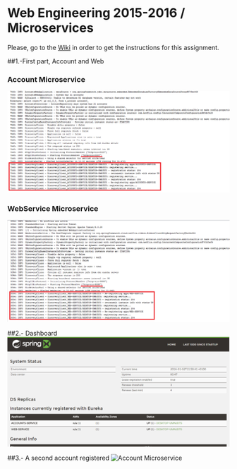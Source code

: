 # Web Engineering 2015-2016 / Microservices
Please, go to the [Wiki](https://github.com/UNIZAR-30246-WebEngineering/Laboratory-6-microservices/wiki) in order to get the instructions for this assignment.


##1.-First part, Account and Web
### Account Microservice
![Account Microservice](https://github.com/asabater94/Laboratory-6-microservices/blob/master/1-AccountService.png?raw=true)
### WebService Microservice
![Account Microservice](https://github.com/asabater94/Laboratory-6-microservices/blob/master/2-WebService.png?raw=true)

##2.- Dashboard
![Account Microservice](https://github.com/asabater94/Laboratory-6-microservices/blob/master/3-RegistrationService.png?raw=true)

##3.- A second account registered
![Account Microservice](https://github.com/asabater94/Laboratory-6-microservices/blob/master/4-AccountService.png?raw=true)

